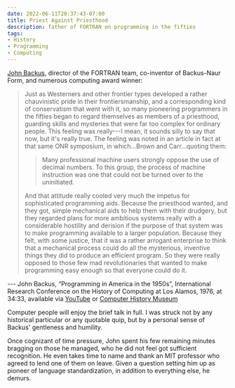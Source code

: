 ```yaml
---
date: 2022-06-11T20:37:43-07:00
title: Priest Against Priesthood
description: father of FORTRAN on programming in the fifties
tags:
- History
- Programming
- Computing
---
```


[John Backus](https://en.wikipedia.org/wiki/John_Backus), director of the FORTRAN team, co-inventor of Backus-Naur Form, and numerous computing award winner:

> Just as Westerners and other frontier types developed a rather chauvinistic pride in their frontiersmanship, and a corresponding kind of conservatism that went with it, so many pioneering programmers in the fifties began to regard themselves as members of a priesthood, guarding skills and mysteries that were far too complex for ordinary people.  This feeling was really---I mean, it sounds silly to say that now, but it's really true.  The feeling was noted in an article in fact at that same ONR symposium, in which...Brown and Carr...quoting them:
>
> > Many professional machine users strongly oppose the use of decimal numbers.  To this group, the process of machine instruction was one that could not be turned over to the uninitiated.
>
> And that attitude really cooled very much the impetus for sophisticated programming aids.  Because the priesthood wanted, and they got, simple mechanical aids to help them with their drudgery, but they regarded plans for more ambitious systems really with a considerable hostility and derision if the purpose of that system was to make programming available to a larger population.  Because they felt, with some justice, that it was a rather arrogant enterprise to think that a mechanical process could do all the mysterious, inventive things they did to produce an efficient program.  So they were really opposed to those few mad revolutionaries that wanted to make programming easy enough so that everyone could do it.

--- John Backus, “Programming in America in the 1950s”, International Research Conference on the History of Computing at Los Alamos, 1976, at 34:33, available via <a href="https://www.youtube.com/watch?v=EylBknGtkqA&t=877">YouTube</a> or <a href="https://www.computerhistory.org/collections/catalog/102639682">Computer History Museum</a>

Computer people will enjoy the brief talk in full.  I was struck not by any historical particular or any quotable quip, but by a personal sense of Backus' gentleness and humility.

Once cognizant of time pressure, John spent his few remaining minutes bragging on those he managed, who he did not feel got sufficient recognition.  He even takes time to name and thank an MIT professor who agreed to lend one of them on leave.  Given a question setting him up as pioneer of language standardization, in addition to everything else, he demurs.
